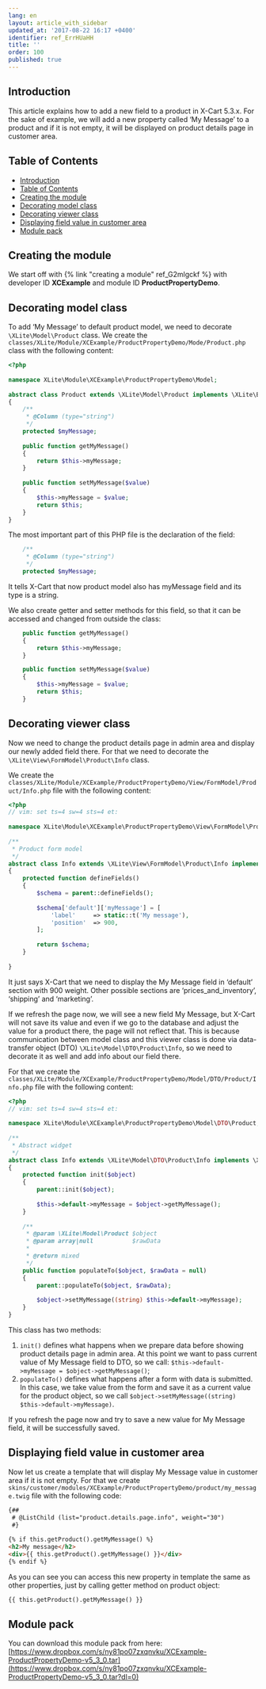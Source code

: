```yaml
---
lang: en
layout: article_with_sidebar
updated_at: '2017-08-22 16:17 +0400'
identifier: ref_ErrHUaHH
title: ''
order: 100
published: true
---
```

## Introduction

This article explains how to add a new field to a product in X-Cart 5.3.x. For the sake of example, we will add a new property called ‘My Message’ to a product and if it is not empty, it will be displayed on product details page in customer area.

## Table of Contents
* [Introduction](#introduction)
* [Table of Contents](#table-of-contents)
* [Creating the module](#creating-the-module)
* [Decorating model class](#decorating-model-class)
* [Decorating viewer class](#decorating-viewer-class)
* [Displaying field value in customer area](#displaying-field-value-in-customer-area)
* [Module pack](#module-pack)

## Creating the module

We start off with {% link "creating a module" ref_G2mlgckf %} with developer ID **XCExample** and module ID **ProductPropertyDemo**.

## Decorating model class

To add ‘My Message’ to default product model, we need to decorate `\XLite\Model\Product` class. We create the `classes/XLite/Module/XCExample/ProductPropertyDemo/Mode/Product.php` class with the following content:

```php
<?php
 
namespace XLite\Module\XCExample\ProductPropertyDemo\Model;
 
abstract class Product extends \XLite\Model\Product implements \XLite\Base\IDecorator
{
    /**
     * @Column (type="string")
     */
    protected $myMessage;
 
    public function getMyMessage()
    {
        return $this->myMessage;
    }
 
    public function setMyMessage($value)
    {
        $this->myMessage = $value;
        return $this;
    }
}
```

The most important part of this PHP file is the declaration of the field:

```php
    /**
     * @Column (type="string")
     */
    protected $myMessage;
 ```

It tells X-Cart that now product model also has myMessage field and its type is a string. 

We also create getter and setter methods for this field, so that it can be accessed and changed from outside the class:

```php
    public function getMyMessage()
    {
        return $this->myMessage;
    }

    public function setMyMessage($value)
    {
        $this->myMessage = $value;
        return $this;
    }
```

## Decorating viewer class
Now we need to change the product details page in admin area and display our newly added field there. For that we need to decorate the `\XLite\View\FormModel\Product\Info` class.

We create the `classes/XLite/Module/XCExample/ProductPropertyDemo/View/FormModel/Product/Info.php` file with the following content:

```php
<?php
// vim: set ts=4 sw=4 sts=4 et:
 
namespace XLite\Module\XCExample\ProductPropertyDemo\View\FormModel\Product;
 
/**
 * Product form model
 */
abstract class Info extends \XLite\View\FormModel\Product\Info implements \XLite\Base\IDecorator
{
    protected function defineFields()
    {
        $schema = parent::defineFields();
 
        $schema['default']['myMessage'] = [
            'label'     => static::t('My message'),
            'position'  => 900,
        ];
 
        return $schema;
    }
 
}
```

It just says X-Cart that we need to display the My Message field in ‘default’ section with 900 weight. Other possible sections are ‘prices_and_inventory’, ‘shipping’ and ‘marketing’.

If we refresh the page now, we will see a new field My Message, but X-Cart will not save its value and even if we go to the database and adjust the value for a product there, the page will not reflect that. This is because communication between model class and this viewer class is done via data-transfer object (DTO) `\XLite\Model\DTO\Product\Info`, so we need to decorate it as well and add info about our field there.

For that we create the `classes/XLite/Module/XCExample/ProductPropertyDemo/Model/DTO/Product/Info.php` file with the following content:

```php
<?php
// vim: set ts=4 sw=4 sts=4 et:
 
namespace XLite\Module\XCExample\ProductPropertyDemo\Model\DTO\Product;
 
/**
 * Abstract widget
 */
abstract class Info extends \XLite\Model\DTO\Product\Info implements \XLite\Base\IDecorator
{
    protected function init($object)
    {
        parent::init($object);
 
        $this->default->myMessage = $object->getMyMessage();
    }
 
    /**
     * @param \XLite\Model\Product $object
     * @param array|null           $rawData
     *
     * @return mixed
     */
    public function populateTo($object, $rawData = null)
    {
        parent::populateTo($object, $rawData);
 
        $object->setMyMessage((string) $this->default->myMessage);
    }
}
```

This class has two methods:
1. `init()` defines what happens when we prepare data before showing product details page in admin area. At this point we want to pass current value of My Message field to DTO, so we call: `$this->default->myMessage = $object->getMyMessage()`;
2. `populateTo()` defines what happens after a form with data is submitted. In this case, we take value from the form and save it as a current value for the product object, so we call `$object->setMyMessage((string) $this->default->myMessage)`.

If you refresh the page now and try to save a new value for My Message field, it will be successfully saved.

## Displaying field value in customer area
Now let us create a template that will display My Message value in customer area if it is not empty. For that we create `skins/customer/modules/XCExample/ProductPropertyDemo/product/my_message.twig` file with the following code:

```html
{##
 # @ListChild (list="product.details.page.info", weight="30")
 #}
 
{% if this.getProduct().getMyMessage() %}
<h2>My message</h2>
<div>{{ this.getProduct().getMyMessage() }}</div>
{% endif %}
```

As you can see you can access this new property in template the same as other properties, just by calling getter method on product object:
```html
{{ this.getProduct().getMyMessage() }}
```

## Module pack
You can download this module pack from here: [https://www.dropbox.com/s/ny81po07zxqnvku/XCExample-ProductPropertyDemo-v5_3_0.tar](https://www.dropbox.com/s/ny81po07zxqnvku/XCExample-ProductPropertyDemo-v5_3_0.tar?dl=0)




